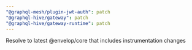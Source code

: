 ```yaml
---
"@graphql-mesh/plugin-jwt-auth": patch
"@graphql-hive/gateway": patch
"@graphql-hive/gateway-runtime": patch
---
```


Resolve to latest @envelop/core that includes instrumentation changes
  